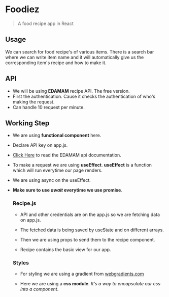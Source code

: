 # Foodiez

> A food recipe app in React

## Usage

We can search for food recipe's of various items. There is a search bar where we can write item name and it will automatically give us the corresponding item's recipe and how to make it.

## API

- We will be using **EDAMAM** recipe API. The free version.
- First the authentication. Cause it checks the authentication of who's making the request.
- Can handle 10 request per minute.

## Working Step

- We are using **functional component** here.
- Declare API key on app.js.
- [Click Here](https://developer.edamam.com/edamam-docs-recipe-api) to read the EDAMAM api documentation.
- To make a request we are using **useEffect**. **useEffect** is a function which will run everytime our page renders. 
- We are using async on the useEffect. 
- **Make sure to use _await_ everytime we use promise**.

    ### Recipe.js

    - API and other credentials are on the app.js so we are fetching data on app.js.

    - The fetched data is being saved by useState and on different arrays. 

    - Then we are using props to send them to the recipe component. 

    - Recipe contains the basic view for our app. 

    ### Styles

    - For styling we are using a gradient from [webgradients.com](https://webgradients.com/)

    - Here we are using a **css module**. _It's a way to encapsulate our css into a component_. 

